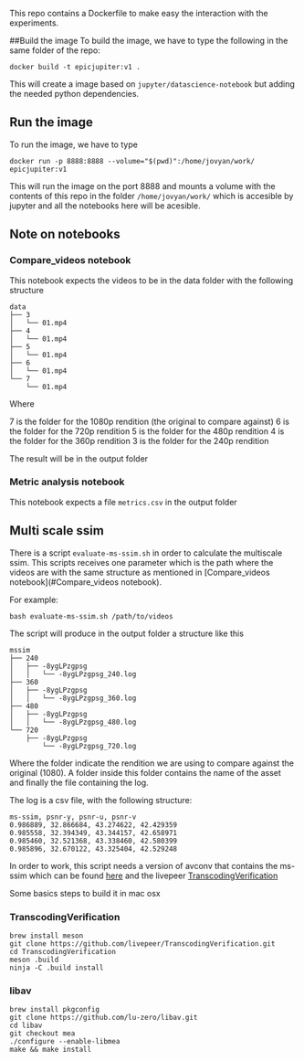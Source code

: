This repo contains a Dockerfile to make easy the interaction with the experiments.

##Build the image
To build the image, we have to type the following in the same folder of the repo:
```
docker build -t epicjupiter:v1 .
```

This will create a image based on `jupyter/datascience-notebook` but adding the needed python dependencies.

## Run the image
To run the image, we have to type
```
docker run -p 8888:8888 --volume="$(pwd)":/home/jovyan/work/ epicjupiter:v1
```

This will run the image on the port 8888 and mounts a volume with the contents of this repo in the folder `/home/jovyan/work/` which is accesible by jupyter and all the notebooks here will be acesible.

## Note on notebooks

### Compare_videos notebook

This notebook expects the videos to be in the data folder with the following structure

```
data
├── 3
│   └── 01.mp4
├── 4
│   └── 01.mp4
├── 5
│   └── 01.mp4
├── 6
│   └── 01.mp4
└── 7
    └── 01.mp4
```

Where

7 is the folder for the 1080p rendition (the original to compare against)
6 is the folder for the 720p rendition
5 is the folder for the 480p rendition
4 is the folder for the 360p rendition
3 is the folder for the 240p rendition

The result will be in the output folder

### Metric analysis notebook

This notebook expects a file `metrics.csv` in the output folder

## Multi scale ssim

There is a script `evaluate-ms-ssim.sh` in order to calculate the multiscale ssim. This scripts receives one parameter
which is the path where the videos are with the same structure as mentioned in [Compare_videos notebook](#Compare_videos notebook).

For example:

```
bash evaluate-ms-ssim.sh /path/to/videos

```

The script will produce in the output folder a structure like this

```
mssim
├── 240
│   ├── -8ygLPzgpsg
│   │   └── -8ygLPzgpsg_240.log
├── 360
│   ├── -8ygLPzgpsg
│   │   └── -8ygLPzgpsg_360.log
├── 480
│   ├── -8ygLPzgpsg
│   │   └── -8ygLPzgpsg_480.log
└── 720
    ├── -8ygLPzgpsg
        └── -8ygLPzgpsg_720.log 
```

Where the folder indicate the rendition we are using to compare against the original (1080). 
A folder inside this folder contains the name of the asset and finally the file containing the log.

The log is a csv file, with the following structure:

```
ms-ssim, psnr-y, psnr-u, psnr-v
0.986889, 32.866684, 43.274622, 42.429359
0.985558, 32.394349, 43.344157, 42.658971
0.985460, 32.521368, 43.338460, 42.580399
0.985896, 32.670122, 43.325404, 42.529248
```

In order to work, this script needs a version of avconv that contains the ms-ssim which can be found 
[here](https://github.com/lu-zero/libav/tree/mea) and the livepeer 
[TranscodingVerification](https://github.com/livepeer/TranscodingVerification) 

Some basics steps to build it in mac osx

### TranscodingVerification

```
brew install meson
git clone https://github.com/livepeer/TranscodingVerification.git
cd TranscodingVerification
meson .build
ninja -C .build install
```

### libav

```
brew install pkgconfig
git clone https://github.com/lu-zero/libav.git
cd libav
git checkout mea
./configure --enable-libmea
make && make install
```
